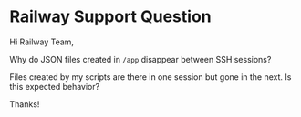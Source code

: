 # Railway Support Question

Hi Railway Team,

Why do JSON files created in `/app` disappear between SSH sessions?

Files created by my scripts are there in one session but gone in the next. Is this expected behavior?

Thanks!

